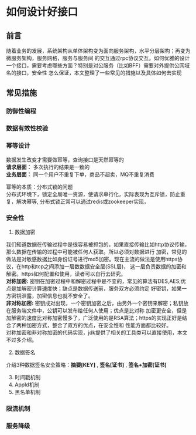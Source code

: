 # 如何设计好接口
## 前言

随着业务的发展，系统架构从单体架构变为面向服务架构，水平分层架构；再变为微服务架构，服务网格，服务与服务间
的交互通过rpc协议交互。如何优雅的设计一个接口，需要考虑哪些方面？特别是对公服务（比如BFF）需要对外提供公网域名的接口，安全性
怎么保证，本文整理了一些常见的措施以及具体如何去实现
 
 
## 常见措施
### 防御性编程
### 数据有效性校验
### 幂等设计
 
数据发生改变才需要做幂等，查询接口是天然幂等的<br>
**请求层面：** 多次执行的结果是一致的<br>
**业务层面：** 同一个用户不重复下单，商品不超卖，MQ不重复消费

幂等的本质：分布式锁的问题<br>
分布式环境下，锁定全局唯一资源，使请求串行化，实际表现为互斥锁，防止重复，解决幂等,
分布式锁正常可以通过redis或zookeeper实现，
 
### 安全性
1. 数据加密

我们知道数据在传输过程中是很容易被抓包的，如果直接传输比如http协议传输，那么数据在传输的过程中可能被任何人获取。所以必须对数据进行
加密，常见的做法是对敏感数据比如身份证号进行md5加密。现在主流的做法是使用https协议，在http和tcp之间添加一层数数据安全层(SSL层)，
这一层负责数据的加密和解密。https如何配置和使用，读者可以自行去研究。<br>
**对称加密:** 密钥在加密过程中和解密过程中是不变的，常见的算法有DES,AES;优点是加解密计算速度快；缺点是数据传送前，服务双方必须约定
好密钥，如果一方密钥泄露，加密信息也就不安全了。<br>
**非对称加密:** 密钥成对出现，一个密钥加密之后，由另外一个密钥来解密；私钥放在服务端文件中，公钥可以发布给任何人使用；优点是比对称
加密更安全，但是加解密的速度比对称加密慢多了，广泛使用的是RSA算法；https的实现正好是结合了两种加密方式，整合了双方的优点，在安全性和
性能方面都比较好。<br>
对称加密和非对称加密的代码实现，jdk提供了相关的工具类可以直接使用，本文不过多介绍。<br>

2. 数据签名

介绍3种数据签名安全策略：**摘要[KEY]** , **签名[证书]** , **签名+加密[证书]** <br>
[](doc/如何设计好接口.resources/安全策略级别.png)




3. 时间戳机制
4. AppId机制
5. 黑名单机制

### 限流机制

### 服务降级
